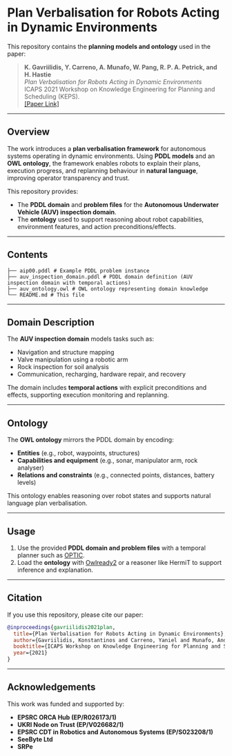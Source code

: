 # Plan Verbalisation for Robots Acting in Dynamic Environments

This repository contains the **planning models and ontology** used in the paper:  

> **K. Gavriilidis, Y. Carreno, A. Munafo, W. Pang, R. P. A. Petrick, and H. Hastie**  
> *Plan Verbalisation for Robots Acting in Dynamic Environments*  
> ICAPS 2021 Workshop on Knowledge Engineering for Planning and Scheduling (KEPS).  
> [[Paper Link]](https://www.research.ed.ac.uk/en/publications/22e6b834-f31b-4755-a27a-d169d86cacd7)

---

## Overview

The work introduces a **plan verbalisation framework** for autonomous systems operating in dynamic environments. Using **PDDL models** and an **OWL ontology**, the framework enables robots to explain their plans, execution progress, and replanning behaviour in **natural language**, improving operator transparency and trust.  

This repository provides:
- The **PDDL domain** and **problem files** for the **Autonomous Underwater Vehicle (AUV) inspection domain**.  
- The **ontology** used to support reasoning about robot capabilities, environment features, and action preconditions/effects.  

---

## Contents

```
├── aip00.pddl # Example PDDL problem instance
├── auv_inspection_domain.pddl # PDDL domain definition (AUV inspection domain with temporal actions)
├── auv_ontology.owl # OWL ontology representing domain knowledge
└── README.md # This file
```

---

## Domain Description

The **AUV inspection domain** models tasks such as:
- Navigation and structure mapping  
- Valve manipulation using a robotic arm  
- Rock inspection for soil analysis  
- Communication, recharging, hardware repair, and recovery  

The domain includes **temporal actions** with explicit preconditions and effects, supporting execution monitoring and replanning.  

---

## Ontology

The **OWL ontology** mirrors the PDDL domain by encoding:
- **Entities** (e.g., robot, waypoints, structures)  
- **Capabilities and equipment** (e.g., sonar, manipulator arm, rock analyser)  
- **Relations and constraints** (e.g., connected points, distances, battery levels)  

This ontology enables reasoning over robot states and supports natural language plan verbalisation.  

---

## Usage

1. Use the provided **PDDL domain and problem files** with a temporal planner such as [OPTIC](https://nms.kcl.ac.uk/planning/software/optic.html).  
2. Load the **ontology** with [Owlready2](https://owlready2.readthedocs.io/) or a reasoner like HermiT to support inference and explanation.  

---

## Citation

If you use this repository, please cite our paper:

```bibtex
@inproceedings{gavriilidis2021plan,
  title={Plan Verbalisation for Robots Acting in Dynamic Environments},
  author={Gavriilidis, Konstantinos and Carreno, Yaniel and Munafo, Andrea and Pang, Wei and Petrick, Ronald P.A. and Hastie, Helen},
  booktitle={ICAPS Workshop on Knowledge Engineering for Planning and Scheduling (KEPS)},
  year={2021}
}
```

---

## Acknowledgements

This work was funded and supported by:  
- **EPSRC ORCA Hub (EP/R026173/1)**  
- **UKRI Node on Trust (EP/V026682/1)**  
- **EPSRC CDT in Robotics and Autonomous Systems (EP/S023208/1)**  
- **SeeByte Ltd**  
- **SRPe**
